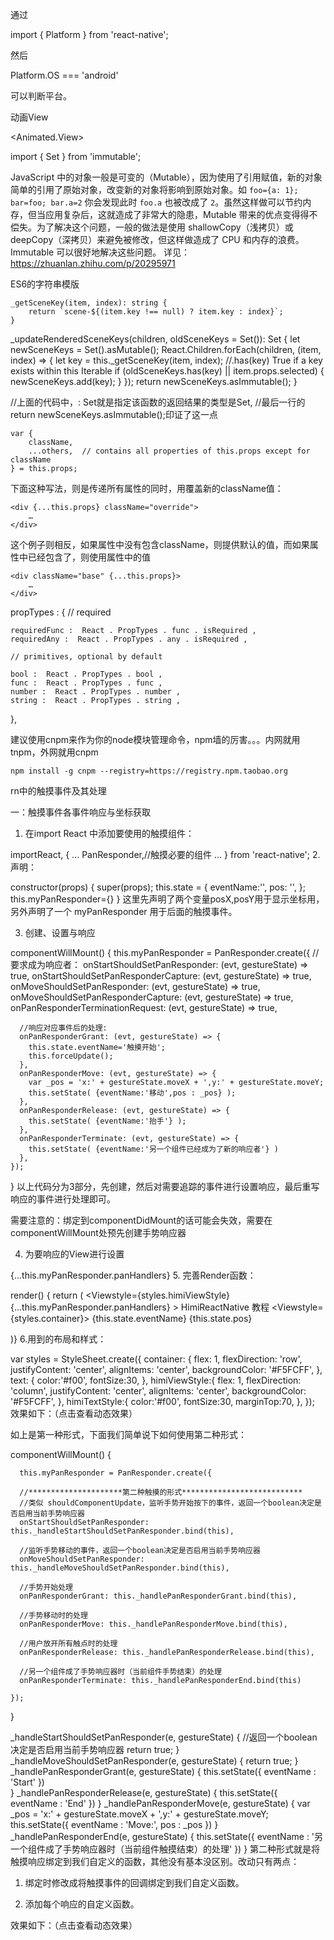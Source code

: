 通过

import {
  Platform
} from 'react-native';

然后

Platform.OS === 'android'

可以判断平台。

动画View

<Animated.View>


import { Set } from 'immutable';

JavaScript 中的对象一般是可变的（Mutable），因为使用了引用赋值，新的对象简单的引用了原始对象，改变新的对象将影响到原始对象。如 `foo={a: 1}; bar=foo; bar.a=2` 你会发现此时 `foo.a` 也被改成了 `2`。虽然这样做可以节约内存，但当应用复杂后，这就造成了非常大的隐患，Mutable 带来的优点变得得不偿失。为了解决这个问题，一般的做法是使用 shallowCopy（浅拷贝）或 deepCopy（深拷贝）来避免被修改，但这样做造成了 CPU 和内存的浪费。
Immutable 可以很好地解决这些问题。
详见：https://zhuanlan.zhihu.com/p/20295971


ES6的字符串模版

	_getSceneKey(item, index): string {
		return `scene-${(item.key !== null) ? item.key : index}`;
	}


_updateRenderedSceneKeys(children, oldSceneKeys = Set()): Set {
	let newSceneKeys = Set().asMutable();
	React.Children.forEach(children, (item, index) => {
	  let key = this._getSceneKey(item, index);
	  //.has(key) True if a key exists within this Iterable
	  if (oldSceneKeys.has(key) || item.props.selected) {
	    newSceneKeys.add(key);
	  }
	});
	return newSceneKeys.asImmutable();
}

//上面的代码中，: Set就是指定该函数的返回结果的类型是Set,
//最后一行的return newSceneKeys.asImmutable();印证了这一点


	var {
	    className,
	    ...others,  // contains all properties of this.props except for className
	} = this.props;

下面这种写法，则是传递所有属性的同时，用覆盖新的className值：
 
	<div {...this.props} className="override">
	    …
	</div>
	
这个例子则相反，如果属性中没有包含className，则提供默认的值，而如果属性中已经包含了，则使用属性中的值
 
	<div className="base" {...this.props}>
	    …
	</div>
 



propTypes :  { 
    // required
 
    requiredFunc :  React . PropTypes . func . isRequired , 
    requiredAny :  React . PropTypes . any . isRequired , 

    // primitives, optional by default
 
    bool :  React . PropTypes . bool , 
    func :  React . PropTypes . func , 
    number :  React . PropTypes . number , 
    string :  React . PropTypes . string , 
  }, 
  
  
建议使用cnpm来作为你的node模块管理命令，npm墙的厉害。。。内网就用tnpm，外网就用cnpm

	npm install -g cnpm --registry=https://registry.npm.taobao.org



rn中的触摸事件及其处理

一：触摸事件各事件响应与坐标获取
1. 在import React 中添加要使用的触摸组件：

importReact, {
  ...
  PanResponder,//触摸必要的组件
  ...
} from 'react-native';
2. 声明：

constructor(props) {
 super(props);
 this.state = {
              eventName:'',
      pos: '',
 };
    this.myPanResponder={}
}
这里先声明了两个变量posX,posY用于显示坐标用，另外声明了一个 myPanResponder 用于后面的触摸事件。

3. 创建、设置与响应

componentWillMount() {
      this.myPanResponder = PanResponder.create({
      //要求成为响应者：
      onStartShouldSetPanResponder: (evt, gestureState) => true,
      onStartShouldSetPanResponderCapture: (evt, gestureState) => true,
      onMoveShouldSetPanResponder: (evt, gestureState) => true,
      onMoveShouldSetPanResponderCapture: (evt, gestureState) => true,
      onPanResponderTerminationRequest: (evt, gestureState) => true,  
 
      //响应对应事件后的处理:
      onPanResponderGrant: (evt, gestureState) => {
        this.state.eventName='触摸开始';
        this.forceUpdate();
      },
      onPanResponderMove: (evt, gestureState) => {
        var _pos = 'x:' + gestureState.moveX + ',y:' + gestureState.moveY;
        this.setState( {eventName:'移动',pos : _pos} );
      },
      onPanResponderRelease: (evt, gestureState) => {
        this.setState( {eventName:'抬手'} );
      },
      onPanResponderTerminate: (evt, gestureState) => {
        this.setState( {eventName:'另一个组件已经成为了新的响应者'} )
      },
    });
  }
以上代码分为3部分，先创建，然后对需要追踪的事件进行设置响应，最后重写响应的事件进行处理即可。

需要注意的：绑定到componentDidMount的话可能会失效，需要在componentWillMount处预先创建手势响应器

4. 为要响应的View进行设置

{...this.myPanResponder.panHandlers}
5. 完善Render函数：

render() {
    return (
    <Viewstyle={styles.himiViewStyle}
        {...this.myPanResponder.panHandlers}
    >
        <Text style={styles.himiTextStyle}>HimiReactNative 教程</Text>
        <Viewstyle={styles.container}>
          <Text style={styles.text}>{this.state.eventName}</Text>
          <Text style={styles.text}>{this.state.pos}</Text>
        </View> 
    </View>
 
  )}
6.用到的布局和样式：

var styles = StyleSheet.create({
  container: {
    flex: 1,
    flexDirection: 'row',
    justifyContent: 'center',
    alignItems: 'center',
    backgroundColor: '#F5FCFF',
  },
  text: {
    color:'#f00',
    fontSize:30,
  },
  himiViewStyle:{
    flex: 1,
    flexDirection: 'column',
    justifyContent: 'center',
    alignItems: 'center',
    backgroundColor: '#F5FCFF',
  },
  himiTextStyle:{
    color:'#f00',
    fontSize:30,
    marginTop:70,
  },
});
效果如下：（点击查看动态效果）



如上是第一种形式，下面我们简单说下如何使用第二种形式：

componentWillMount() {
    
      this.myPanResponder = PanResponder.create({
 
      //*********************第二种触摸的形式***************************
      //类似 shouldComponentUpdate，监听手势开始按下的事件，返回一个boolean决定是否启用当前手势响应器
      onStartShouldSetPanResponder: this._handleStartShouldSetPanResponder.bind(this),
 
      //监听手势移动的事件，返回一个boolean决定是否启用当前手势响应器
      onMoveShouldSetPanResponder: this._handleMoveShouldSetPanResponder.bind(this),
 
      //手势开始处理
      onPanResponderGrant: this._handlePanResponderGrant.bind(this),
 
      //手势移动时的处理
      onPanResponderMove: this._handlePanResponderMove.bind(this),
 
      //用户放开所有触点时的处理
      onPanResponderRelease: this._handlePanResponderRelease.bind(this),
 
      //另一个组件成了手势响应器时（当前组件手势结束）的处理
      onPanResponderTerminate: this._handlePanResponderEnd.bind(this)
      
    });
  }
 
  _handleStartShouldSetPanResponder(e, gestureState) {
    //返回一个boolean决定是否启用当前手势响应器
    return true;
  } 
  _handleMoveShouldSetPanResponder(e, gestureState) {
    return true;
  }
  _handlePanResponderGrant(e, gestureState) {
    this.setState({
      eventName : 'Start'
    })  
  }
  _handlePanResponderRelease(e, gestureState) {
    this.setState({
      eventName : 'End'
    })
  }
  _handlePanResponderMove(e, gestureState) {
    var _pos = 'x:' + gestureState.moveX + ',y:' + gestureState.moveY;
    this.setState({
      eventName : 'Move:',
      pos : _pos
    })
  }
  _handlePanResponderEnd(e, gestureState) {
    this.setState({
      eventName : '另一个组件成了手势响应器时（当前组件触摸结束）的处理'
    })
  }
第二种形式就是将触摸响应绑定到我们自定义的函数，其他没有基本没区别。改动只有两点：

1. 绑定时修改成将触摸事件的回调绑定到我们自定义函数。

2. 添加每个响应的自定义函数。

效果如下：（点击查看动态效果）

